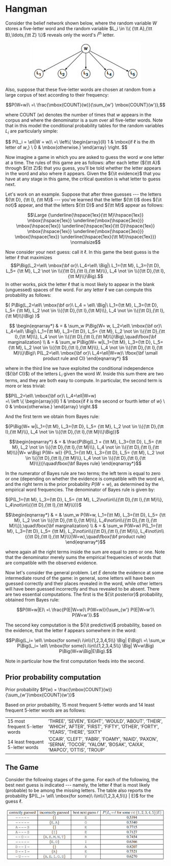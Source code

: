# Hangman

Consider the belief network shown below, where the random variable $W$ stores a five-letter word and the random variable $L_i \in \\{ {\tt A},{\tt B},\ldots,{\tt Z} \\}$ reveals only the word's $i^{th}$ letter. 

<div align="center"><img src="hangmanBN.png"></div>

Also, suppose that these five-letter words are chosen at random from a large corpus of text according to their frequency:

$$P(W=w)\ =\ \frac{\mbox{COUNT}(w)}{\sum_{w'} \mbox{COUNT}(w')},$$

where COUNT $(w)$ denotes the number of times that $w$ appears in the corpus and where the denominator is a sum over all five-letter words. Note that in this model the conditional probability tables for the random variables $L_i$ are particularly simple:

$$
P(L_i = \ell|W = w)\ =\ \left\\{
\begin{array}{ll}
  1 & \mbox{if $\ell$ is the $i$th letter of $w$,} \\
  0 & \mbox{otherwise.}
\end{array}
\right.
$$

Now imagine a game in which you are asked to guess the word $w$ one letter at a time.  The rules of this game are as follows: after each letter (${\tt A}$ through ${\tt Z}$) that you guess, you'll be told whether the letter appears in the word and also where it appears.  Given the ${\it evidence}$ that you have at any stage in this game, the critical question is what letter to guess next.

Let's work on an example. Suppose that after three guesses --- the letters ${\tt D}, {\tt I}, {\tt M}$ --- you've learned that the letter ${\tt I}$ does ${\it not}$ appear, and that the letters ${\tt D}$ and ${\tt M}$ appear as follows:

$$\Large
{\underline{\hspace{1ex}{\tt M}\hspace{1ex}} 
\mbox{\hspace{1ex}} 
\underline{\mbox{\hspace{3ex}}}
\mbox{\hspace{1ex}} 
\underline{\hspace{1ex}{\tt D}\hspace{1ex}}
\mbox{\hspace{1ex}} 
\underline{\mbox{\hspace{3ex}}}
\mbox{\hspace{1ex}} 
\underline{\hspace{1ex}{\tt M}\hspace{1ex}}}
\normalsize$$

Now consider your next guess: call it $\ell$.  In this game the best guess is the letter $\ell$ that maximizes
$$P\Big(L_2=\ell\ \mbox{\bf or}\ L_4=\ell\ \Big|\ L_1={\tt M}, L_3={\tt D}, L_5= {\tt M}, L_2 \not \in \\{{\tt D},{\tt I},{\tt M}\\}, L_4 \not \in \\{{\tt D},{\tt I},{\tt M}\\}\Big).$$
In other works, pick the letter $\ell$ that is most likely to appear in the blank (unguessed) spaces of the word.  For any letter $\ell$ we can compute this probability as follows:

${ P\Big(L_2=\ell\ \mbox{\bf or}\ L_4 = \ell\ \Big|\ L_1={\tt M}, L_3={\tt D}, L_5= {\tt M}, L_2 \not \in \\{{\tt D},{\tt I},{\tt M}\\}, L_4 \not \in \\{{\tt D},{\tt I},{\tt M}\\}\Big) }$

$$
\begin{eqnarray*}
 & = & \sum_w P\Big(W= w, L_2=\ell\ \mbox{\bf or}\ L_4=\ell\ \Big|\ L_1={\tt M}, L_3={\tt D}, L_5= {\tt M}, L_2 \not \in \\{{\tt D},{\tt I},{\tt M}\\}, L_4 \not \in \\{{\tt D},{\tt I},{\tt M}\\}\Big),\quad\fbox{\bf marginalization} \\
 & = & \sum_w P\Big(W= w|L_1={\tt M}, L_3={\tt D}, L_5= {\tt M}, L_2 \not \in \\{{\tt D},{\tt I},{\tt M}\\}, L_4 \not \in \\{{\tt D},{\tt I},{\tt M}\\}\Big)\ P(L_2=\ell\ \mbox{\bf or}\ L_4=\ell|W=w)\ \fbox{\bf \small product rule and CI}
\end{eqnarray*}
$$

where in the third line we have exploited the conditional independence (${\bf CI}$) of the letters $L_i$ given the word $W$. Inside this sum there are two terms, and they are both easy to compute. In particular, the second term is more or less trivial:

$$P(L_2=\ell\ \mbox{\bf or}\ L_4=\ell|W=w)\
 =\ \left \\{ \begin{array}{ll}
  1 & \mbox{if $\ell$ is the second or fourth letter of $w$} \\
  0 & \mbox{otherwise.}
\end{array} \right.$$

And the first term we obtain from Bayes rule:

${P\Big(W= w|L_1={\tt M}, L_3={\tt D}, L_5= {\tt M}, L_2 \not \in \\{{\tt D},{\tt I},{\tt M}\\}, L_4 \not \in \\{{\tt D},{\tt I},{\tt M}\\}\Big)}$

$$\begin{eqnarray*}
  & = & \frac{P\Big(L_1 = {\tt M}, L_3={\tt D}, L_5= {\tt M}, L_2 \not \in \\{{\tt D},{\tt I},{\tt M}\\}, L_4 \not \in \\{{\tt D},{\tt I},{\tt M}\\}|W= w\Big) P(W= w)}
{P(L_1={\tt M}, L_3={\tt D}, L_5= {\tt M}, L_2 \not \in \\{{\tt D},{\tt I},{\tt M}\\}, L_4 \not \in \\{{\tt D},{\tt I},{\tt M}\\})}\quad\fbox{\bf Bayes rule}
\end{eqnarray*}$$

In the numerator of Bayes rule are two terms; the left term is equal to zero or one (depending on whether the evidence is compatible with the word $w$), and the right term is the prior probability $P(W=w)$, as determined by the empirical word frequencies. The denominator of Bayes rule is given by:

${P(L_1={\tt M}, L_3={\tt D}, L_5= {\tt M}, L_2\not\in\\{{\tt D},{\tt I},{\tt M}\\}, L_4\not\in\\{{\tt D},{\tt I},{\tt M}\\})}$

$$\begin{eqnarray*}
  & = & \sum_w P(W=w, L_1={\tt M}, L_3={\tt D}, L_5= {\tt M}, L_2 \not \in \\{{\tt D},{\tt I},{\tt M}\\}, L_4\not\in\\{{\tt D},{\tt I},{\tt M}\\}),\quad\fbox{\bf marginalization} \\
  & = & \sum_w P(W=w) P(L_1={\tt M}, L_3={\tt D}, L_5= {\tt M}, L_2\not\in\\{{\tt D},{\tt I},{\tt M}\\}, L_4\not\in\\{{\tt D},{\tt I},{\tt M}\\}|W=w),\quad\fbox{\bf product rule}
 \end{eqnarray*}$$
 
where again all the right terms inside the sum are equal to zero or one. Note that the denominator merely sums the empirical frequencies of words that are compatible with the observed evidence. 
 
Now let's consider the general problem. Let $E$ denote the evidence at some intermediate round of the game: in general, some letters will have been guessed correctly and their places revealed in the word, while other letters will have been guessed incorrectly and thus revealed to be absent. There are two essential computations.  The first is the ${\it posterior}$ probability, obtained from Bayes rule:

$$P(W=w|E)\ =\ \frac{P(E|W=w)\ P(W=w)}{\sum_{w'} P(E|W=w')\ P(W=w')}.$$

The second key computation is the ${\it predictive}$ probability, based on the evidence, that the letter $\ell$ appears somewhere in the word:

$$P\Big(L_i= \ell\ \mbox{for some}\ i\in\\{1,2,3,4,5\\} \Big| E\Big)\
 =\  \sum_w P\Big(L_i= \ell\ \mbox{for some}\ i\in\\{1,2,3,4,5\\} \Big| W=w\Big) P\Big(W=w\Big|E\Big).$$

Note in particular how the first computation feeds into the second.

## Prior probability computation

Prior probability $P(w) = \frac{\mbox{COUNT}(w)}{\sum_{w'}\mbox{COUNT}(w')}$

Based on prior probability, 15 most frequent 5-letter words and 14 least frequent 5-letter words are as follows:

|||
| --- | --- |
| 15 most frequent 5-letter words | ’THREE’, ’SEVEN’, ’EIGHT’, ’WOULD’, ’ABOUT’, ’THEIR’, ’WHICH’, ’AFTER’, ’FIRST’, ’FIFTY’, ’OTHER’, ’FORTY’, ’YEARS’, ’THERE’, ’SIXTY’ |
| 14 least frequent 5-letter words | ’CCAIR’, ’CLEFT’, ’FABRI’, ’FOAMY’, ’NIAID’, ’PAXON’, ’SERNA’, ’TOCOR’, ’YALOM’, ’BOSAK’, ’CAIXA’, ’MAPCO’, ’OTTIS’, ’TROUP’ |

## The Game

Consider the following stages of the game. For each of the following, the best next guess is indicated --- namely, the letter $\ell$ that is most likely (probable) to be among the missing letters. The table also reports the probability $P(L_i= \ell\ \mbox{for some}\ i\in\\{1,2,3,4,5\\} | E)$ for the guess $\ell$.

<div align="center"><img src="hangmanTable.png"></div>
